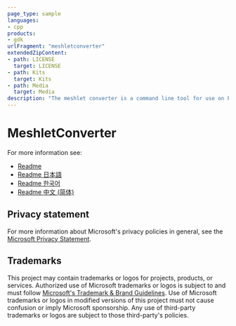 ```yaml
---
page_type: sample
languages:
- cpp
products:
- gdk
urlFragment: "meshletconverter"
extendedZipContent:
- path: LICENSE
  target: LICENSE
- path: Kits
  target: Kits
- path: Media
  target: Media
description: "The meshlet converter is a command line tool for use on PC."
---
```


# MeshletConverter

For more information see: 
- [Readme](https://github.com/microsoft/Xbox-GDK-Samples/blob/main/Samples/Tools/MeshletConverter/readme_en-us.md)
- [Readme 日本語](https://github.com/microsoft/Xbox-GDK-Samples/blob/main/Samples/Tools/MeshletConverter/readme_ja-jp.md)
- [Readme 한국어](https://github.com/microsoft/Xbox-GDK-Samples/blob/main/Samples/Tools/MeshletConverter/readme_ko-kr.md)
- [Readme 中文 (简体)](https://github.com/microsoft/Xbox-GDK-Samples/blob/main/Samples/Tools/MeshletConverter/readme_zh-cn.md)

## Privacy statement

For more information about Microsoft's privacy policies in general, see the [Microsoft Privacy Statement](https://privacy.microsoft.com/privacystatement/).

## Trademarks

This project may contain trademarks or logos for projects, products, or services. Authorized use of Microsoft trademarks or logos is subject to and must follow [Microsoft's Trademark & Brand Guidelines](https://www.microsoft.com/en-us/legal/intellectualproperty/trademarks/usage/general). Use of Microsoft trademarks or logos in modified versions of this project must not cause confusion or imply Microsoft sponsorship. Any use of third-party trademarks or logos are subject to those third-party's policies.
